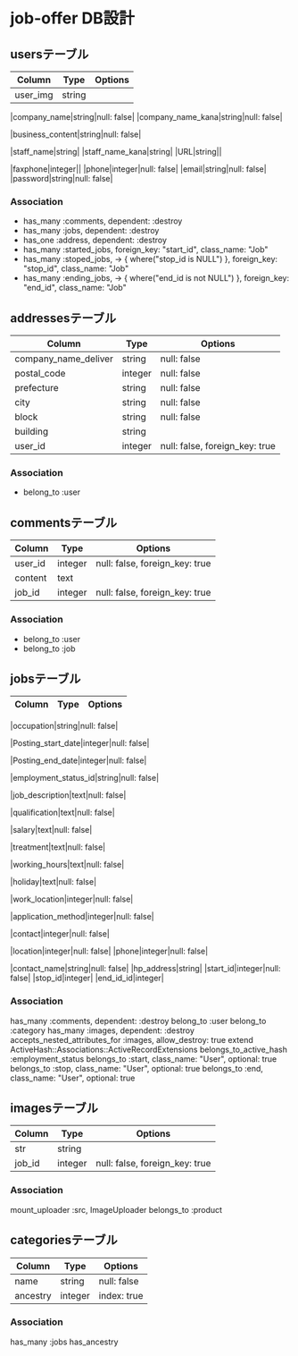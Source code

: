 # job-offer DB設計

## usersテーブル

|Column|Type|Options|
|------|----|-------|
|user_img|string||
<!-- 企業名 -->
|company_name|string|null: false|
|company_name_kana|string|null: false|
<!-- 事業内容 -->
|business_content|string|null: false|
<!-- 担当者名 -->
|staff_name|string|
|staff_name_kana|string|
|URL|string||
<!-- FAX番号 -->
|faxphone|integer||
|phone|integer|null: false|
|email|string|null: false|
|password|string|null: false|


### Association
- has_many :comments, dependent: :destroy
- has_many :jobs, dependent: :destroy
- has_one :address, dependent: :destroy
- has_many :started_jobs, foreign_key: "start_id", class_name: "Job"
- has_many :stoped_jobs, -> { where("stop_id is NULL") }, foreign_key: "stop_id", class_name: "Job"
- has_many :ending_jobs, -> { where("end_id is not NULL") }, foreign_key: "end_id", class_name: "Job"


## addressesテーブル
|Column|Type|Options|
|------|----|-------|
|company_name_deliver|string|null: false|
|postal_code|integer|null: false|
|prefecture|string|null: false|
|city|string|null: false|
|block|string|null: false|
|building|string||
|user_id|integer|null: false, foreign_key: true|

### Association
- belong_to :user


## commentsテーブル

|Column|Type|Options|
|------|----|-------|
|user_id|integer|null: false, foreign_key: true|
|content|text||
|job_id|integer|null: false, foreign_key: true|

### Association
- belong_to :user
- belong_to :job


## jobsテーブル

|Column|Type|Options|
|------|----|-------|
<!-- 職種 -->
|occupation|string|null: false|
<!-- 掲載開始日 -->
|Posting_start_date|integer|null: false|
<!-- 掲載終了日 -->
|Posting_end_date|integer|null: false|
<!-- 雇用形態 -->
|employment_status_id|string|null: false|
<!-- 仕事内容 -->
|job_description|text|null: false|
<!-- 応募資格 -->
|qualification|text|null: false|
<!-- 給与 -->
|salary|text|null: false|
<!-- 待遇、福利厚生 -->
|treatment|text|null: false|
<!-- 勤務時間 -->
|working_hours|text|null: false|
<!-- 休日 -->
|holiday|text|null: false|
<!-- 勤務地 -->
|work_location|integer|null: false|
<!-- 応募方法 -->
|application_method|integer|null: false|
<!-- お問い合わせ先 -->
|contact|integer|null: false|
<!-- 所在地 -->
|location|integer|null: false|
|phone|integer|null: false|
<!-- 担当者名 -->
|contact_name|string|null: false|
|hp_address|string|
|start_id|integer|null: false|
|stop_id|integer|
|end_id_id|integer|

### Association
has_many :comments, dependent: :destroy
belong_to :user
belong_to :category
has_many :images, dependent: :destroy
accepts_nested_attributes_for :images, allow_destroy: true
extend ActiveHash::Associations::ActiveRecordExtensions
belongs_to_active_hash :employment_status
belongs_to :start, class_name: "User", optional: true
belongs_to :stop, class_name: "User", optional: true
belongs_to :end, class_name: "User", optional: true



## imagesテーブル
|Column|Type|Options|
|------|----|-------|
|str|string||
|job_id|integer|null: false, foreign_key: true|

### Association
mount_uploader :src, ImageUploader
belongs_to :product


## categoriesテーブル

|Column|Type|Options|
|------|----|-------|
|name|string|null: false|
|ancestry|integer|index: true|

### Association
has_many :jobs
has_ancestry
